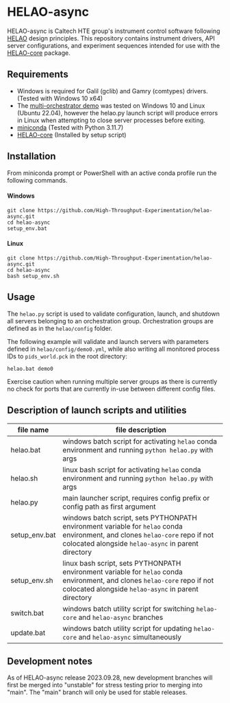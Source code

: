 # HELAO-async

HELAO-async is Caltech HTE group's instrument control software following [HELAO](https://doi.org/10.26434/chemrxiv-2021-kr87t) design principles. This repository contains instrument drivers, API server configurations, and experiment sequences intended for use with the [HELAO-core](https://github.com/High-Throughput-Experimentation/helao-core) package.

## Requirements

- Windows is required for Galil (gclib) and Gamry (comtypes) drivers. (Tested with Windows 10 x64)
- The [multi-orchestrator demo](helao/demos/multi_orch_demo.md) was tested on Windows 10 and Linux (Ubuntu 22.04), however the helao.py launch script will produce errors in Linux when attempting to close server processes before exiting.
- [miniconda](https://docs.conda.io/en/latest/miniconda.html) (Tested with Python 3.11.7)
- [HELAO-core](https://github.com/High-Throughput-Experimentation/helao-core) (Installed by setup script)

## Installation

From miniconda prompt or PowerShell with an active conda profile run the following commands.
#### Windows

    git clone https://github.com/High-Throughput-Experimentation/helao-async.git
    cd helao-async
    setup_env.bat
#### Linux

    git clone https://github.com/High-Throughput-Experimentation/helao-async.git
    cd helao-async
    bash setup_env.sh

## Usage

The `helao.py` script is used to validate configuration, launch, and shutdown all servers belonging to an orchestration group. Orchestration groups are defined as in the `helao/config` folder.

The following example will validate and launch servers with parameters defined in `helao/config/demo0.yml`, while also writing all monitored process IDs to `pids_world.pck` in the root directory:
```
helao.bat demo0
```

Exercise caution when running multiple server groups as there is currently no check for ports that are currently in-use between different config files.

## Description of launch scripts and utilities

| file name | file description |
| --- | --- |
| helao.bat | windows batch script for activating `helao` conda environment and running `python helao.py` with args |
| helao.sh | linux bash script for activating `helao` conda environment and running `python helao.py` with args |
| helao.py | main launcher script, requires config prefix or config path as first argument |
| setup_env.bat | windows batch script, sets PYTHONPATH environment variable for `helao` conda environment, and clones `helao-core` repo if not colocated alongside `helao-async` in parent directory |
| setup_env.sh | linux bash script, sets PYTHONPATH environment variable for `helao` conda environment, and clones `helao-core` repo if not colocated alongside `helao-async` in parent directory |
| switch.bat | windows batch utility script for switching `helao-core` and `helao-async` branches |
| update.bat | windows batch utility script for updating `helao-core` and `helao-async` simultaneously |

## Development notes

As of HELAO-async release 2023.09.28, new development branches will first be merged into "unstable" for stress testing prior to merging into "main". The "main" branch will only be used for stable releases.
